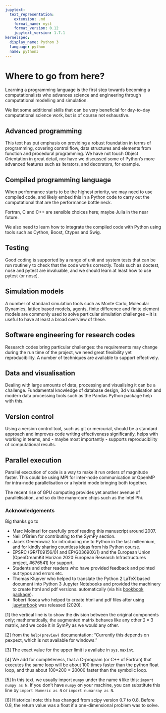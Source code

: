 ```yaml
---
jupytext:
  text_representation:
    extension: .md
    format_name: myst
    format_version: 0.12
    jupytext_version: 1.7.1
kernelspec:
  display_name: Python 3
  language: python
  name: python3
---
```


# Where to go from here?

Learning a programming language is the first step towards becoming a
computationalists who advances science and engineering through computational
modelling and simulation.

We list some additional skills that can be very beneficial for day-to-day
computational science work, but is of course not exhaustive.

## Advanced programming

This text has put emphasis on providing a robust foundation in terms of
programming, covering control flow, data structures and elements from function
and procedural programming. We have not touch Object Orientation in great
detail, nor have we discussed some of Python’s more advanced features such as
iterators, and decorators, for example.

## Compiled programming language

When performance starts to be the highest priority, we may need to use compiled
code, and likely embed this in a Python code to carry out the computational that
are the performance bottle neck.

Fortran, C and C++ are sensible choices here; maybe Julia in the near future.

We also need to learn how to integrate the compiled code with Python using tools
such as Cython, Boost, Ctypes and Swig.

## Testing

Good coding is supported by a range of unit and system tests that can be run
routinely to check that the code works correctly. Tools such as doctest, nose
and pytest are invaluable, and we should learn at least how to use pytest (or
nose).

## Simulation models

A number of standard simulation tools such as Monte Carlo, Molecular Dynamics,
lattice based models, agents, finite difference and finite element models are
commonly used to solve particular simulation challenges – it is useful to have
at least a broad overview of these.

## Software engineering for research codes

Research codes bring particular challenges: the requirements may change during
the run time of the project, we need great flexibility yet reproducibility. A
number of techniques are available to support effectively.

## Data and visualisation

Dealing with large amounts of data, processing and visualising it can be a
challenge. Fundamental knowledge of database design, 3d visualisation and modern
data processing tools such as the Pandas Python package help with this.

## Version control

Using a version control tool, such as git or mercurial, should be a standard
approach and improves code writing effectiveness significantly, helps with
working in teams, and - maybe most importantly - supports reproducibility of
computational results.

## Parallel execution

Parallel execution of code is a way to make it run orders of magnitude faster.
This could be using MPI for inter-node communication or OpenMP for intra-node
parallelisation or a hybrid mode bringing both together.

The recent rise of GPU computing provides yet another avenue of parallelisation,
and so do the many-core chips such as the Intel Phi.

### Acknowledgements

Big thanks go to

- Marc Molinari for carefully proof reading this manuscript around 2007.
- Neil O’Brien for contributing to the SymPy section.
- Jacek Generowicz for introducing me to Python in the last millennium, and for
  kindly sharing countless ideas from his Python course.
- EPSRC (GR/T09156/01 and EP/G03690X/1) and the European Union (OpenDreamKit
  Horizon 2020 European Research Infrastructures project, #676541) for support.
- Students and other readers who have provided feedback and pointed out typos
  and errors etc.
- Thomas Kluyver who helped to translate the Python 2 LaTeX based document into
  Python 3 Jupyter Notebooks and provided the machinery to create html and pdf
  versions. automatically (via his [bookbook
  package](https://github.com/takluyver/bookbook)).
- Robert Rosca who helped to create html and pdf files after using
  [jupyterbook](https://jupyterbook.org) was released (2020).

[1] the vertical line is to show the division between the original components
only; mathematically, the augmented matrix behaves like any other 2 × 3 matrix,
and we code it in SymPy as we would any other.

[2] from the `help(preview)` documentation: “Currently this depends on pexpect,
which is not available for windows.”

[3] The exact value for the upper limit is availabe in `sys.maxint`.

[4] We add for completeness, that a C-program (or C++ of Fortran) that executes
the same loop will be about 100 times faster than the python float loop, and
thus about 100\*200 = 20000 faster than the symbolic loop.

[5] In this text, we usually import `numpy` under the name `N` like this:
`import numpy as N`. If you don’t have `numpy` on your machine, you can
substitute this line by `import Numeric as N` or `import numarray as N`.

[6] Historical note: this has changed from scipy version 0.7 to 0.8. Before 0.8,
the return value was a float if a one-dimensional problem was to solve.
